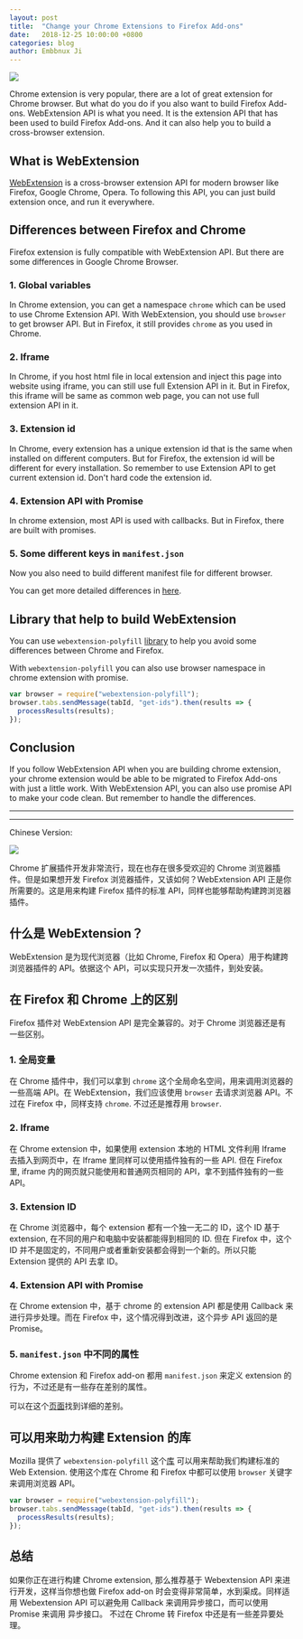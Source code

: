 ```yaml
---
layout: post
title:  "Change your Chrome Extensions to Firefox Add-ons"
date:   2018-12-25 10:00:00 +0800
categories: blog
author: Embbnux Ji
---
```


![ ](https://user-images.githubusercontent.com/7036536/50415951-e5f9ac00-0858-11e9-991a-60c3f93f2380.png)

Chrome extension is very popular, there are a lot of great extension for Chrome browser. But what do you do if you also want to build Firefox Add-ons. WebExtension API is what you need. It is the extension API that has been used to build Firefox Add-ons. And it can also help you to build a cross-browser extension.

## What is WebExtension

[WebExtension](https://developer.mozilla.org/en-US/docs/Mozilla/Add-ons/WebExtensions) is a cross-browser extension API for modern browser like Firefox, Google Chrome, Opera. To following this API, you can just build extension once, and run it everywhere.

## Differences between Firefox and Chrome

Firefox extension is fully compatible with WebExtension API. But there are some differences in Google Chrome Browser.

### 1. Global variables

In Chrome extension, you can get a namespace `chrome` which can be used to use Chrome Extension API. With WebExtension, you should use `browser` to get browser API. But in Firefox, it still provides `chrome` as you used in Chrome.

### 2. Iframe

In Chrome, if you host html file in local extension and inject this page into website using iframe, you can still use full Extension API in it. But in Firefox, this iframe will be same as common  web page, you can not use full extension API in it.

### 3. Extension id

In Chrome, every extension has a unique extension id that is the same when installed on different computers. But for Firefox, the extension id will be different for every installation. So remember to use Extension API to get current extension id. Don't hard code the extension id.

### 4. Extension API with Promise

In chrome extension, most API is used with callbacks. But in Firefox, there are built with promises.

### 5. Some different keys in `manifest.json`

Now you also need to build different manifest file for different browser.

You can get more detailed differences in [here](https://developer.mozilla.org/en-US/docs/Mozilla/Add-ons/WebExtensions/Porting_a_Google_Chrome_extension).

## Library that help to build WebExtension

You can use `webextension-polyfill` [library](https://github.com/mozilla/webextension-polyfill) to help you avoid some differences between Chrome and Firefox.

With `webextension-polyfill` you can also use browser namespace in chrome extension with promise.

```js
var browser = require("webextension-polyfill");
browser.tabs.sendMessage(tabId, "get-ids").then(results => {
  processResults(results);
});
```

## Conclusion

If you follow WebExtension API when you are building chrome extension, your chrome extension would be able to be migrated to Firefox Add-ons with just a little work. With WebExtension API, you can also use promise API to make your code clean. But remember to handle the differences.

------

------

Chinese Version:

![ ](https://user-images.githubusercontent.com/7036536/50415951-e5f9ac00-0858-11e9-991a-60c3f93f2380.png)

Chrome 扩展插件开发非常流行，现在也存在很多受欢迎的 Chrome 浏览器插件。但是如果想开发 Firefox 浏览器插件，又该如何？WebExtension API 正是你所需要的。这是用来构建 Firefox 插件的标准 API，同样也能够帮助构建跨浏览器插件。

## 什么是 WebExtension？

WebExtension 是为现代浏览器（比如 Chrome, Firefox 和 Opera）用于构建跨浏览器插件的 API。依据这个 API，可以实现只开发一次插件，到处安装。

## 在 Firefox 和 Chrome 上的区别

Firefox 插件对 WebExtension API 是完全兼容的。对于 Chrome 浏览器还是有一些区别。

### 1. 全局变量

在 Chrome 插件中，我们可以拿到 `chrome` 这个全局命名空间，用来调用浏览器的一些高端 API。在 WebExtension，我们应该使用 `browser` 去请求浏览器 API。不过在 Firefox 中，同样支持 `chrome`. 不过还是推荐用 `browser`.

### 2. Iframe

在 Chrome extension 中，如果使用 extension 本地的 HTML 文件利用 Iframe 去插入到网页中，在 Iframe 里同样可以使用插件独有的一些 API. 但在 Firefox 里, iframe 内的网页就只能使用和普通网页相同的 API，拿不到插件独有的一些API。

### 3. Extension ID

在 Chrome 浏览器中，每个 extension 都有一个独一无二的 ID，这个 ID 基于 extension, 在不同的用户和电脑中安装都能得到相同的 ID. 但在 Firefox 中，这个 ID 并不是固定的，不同用户或者重新安装都会得到一个新的。所以只能 Extension 提供的 API 去拿 ID。

### 4. Extension API with Promise

在 Chrome extension 中，基于 chrome 的 extension API 都是使用 Callback 来进行异步处理。而在 Firefox 中，这个情况得到改进，这个异步 API 返回的是 Promise。

### 5. `manifest.json` 中不同的属性

Chrome extension 和 Firefox add-on 都用 `manifest.json` 来定义 extension 的行为，不过还是有一些存在差别的属性。

可以在这个[页面](https://developer.mozilla.org/en-US/docs/Mozilla/Add-ons/WebExtensions/Porting_a_Google_Chrome_extension)找到详细的差别。

## 可以用来助力构建 Extension 的库

Mozilla 提供了 `webextension-polyfill` 这个[库](https://github.com/mozilla/webextension-polyfill) 可以用来帮助我们构建标准的 Web Extension. 使用这个库在 Chrome 和 Firefox 中都可以使用 `browser` 关键字来调用浏览器 API。

```js
var browser = require("webextension-polyfill");
browser.tabs.sendMessage(tabId, "get-ids").then(results => {
  processResults(results);
});
```

## 总结

如果你正在进行构建 Chrome extension, 那么推荐基于 Webextension API 来进行开发，这样当你想也做 Firefox add-on 时会变得非常简单，水到渠成。同样适用 Webextension API 可以避免用 Callback 来调用异步接口，而可以使用 Promise 来调用 异步接口。 不过在 Chrome 转 Firefox 中还是有一些差异要处理。
